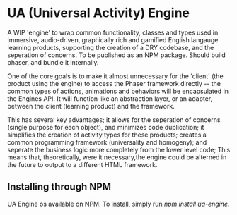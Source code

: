 # UA (Universal Activity) Engine

A WIP 'engine' to wrap common functionality, classes and types used in immersive, audio-driven, graphically rich and gamified English langauge learning products, supporting the creation of a DRY codebase, and the seperation of concerns. To be published as an NPM package. Should build phaser, and bundle it internally.

One of the core goals is to make it almost unnecessary for the 'client' (the product using the engine) to access the Phaser framework directly -- the common types of actions, animations and behaviors will be encapsulated in the Engines API. It will function like an abstraction layer, or an adapter, between the client (learning product) and the framework. 

This has several key advantages; it allows for the seperation of concerns (single purpose for each object), and minimizes code duplication; it simplifies the creation of activity types for these products; creates a common programming framework (universality and homogeny); and seperate the business logic more completely from the lower level code; This means that, theoretically, were it necessary,the engine could be alterned in the future to output to a different HTML framework.

## Installing through NPM
UA Engine os available on NPM. To install, simply run *npm install ua-engine*. 
